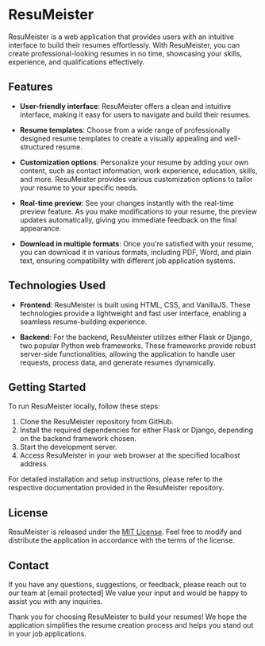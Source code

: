 # ResuMeister

ResuMeister is a web application that provides users with an intuitive interface to build their resumes effortlessly. With ResuMeister, you can create professional-looking resumes in no time, showcasing your skills, experience, and qualifications effectively.

## Features

- **User-friendly interface**: ResuMeister offers a clean and intuitive interface, making it easy for users to navigate and build their resumes.

- **Resume templates**: Choose from a wide range of professionally designed resume templates to create a visually appealing and well-structured resume.

- **Customization options**: Personalize your resume by adding your own content, such as contact information, work experience, education, skills, and more. ResuMeister provides various customization options to tailor your resume to your specific needs.

- **Real-time preview**: See your changes instantly with the real-time preview feature. As you make modifications to your resume, the preview updates automatically, giving you immediate feedback on the final appearance.

- **Download in multiple formats**: Once you're satisfied with your resume, you can download it in various formats, including PDF, Word, and plain text, ensuring compatibility with different job application systems.

## Technologies Used

- **Frontend**: ResuMeister is built using HTML, CSS, and VanillaJS. These technologies provide a lightweight and fast user interface, enabling a seamless resume-building experience.

- **Backend**: For the backend, ResuMeister utilizes either Flask or Django, two popular Python web frameworks. These frameworks provide robust server-side functionalities, allowing the application to handle user requests, process data, and generate resumes dynamically.

## Getting Started

To run ResuMeister locally, follow these steps:

1. Clone the ResuMeister repository from GitHub.
2. Install the required dependencies for either Flask or Django, depending on the backend framework chosen.
3. Start the development server.
4. Access ResuMeister in your web browser at the specified localhost address.

For detailed installation and setup instructions, please refer to the respective documentation provided in the ResuMeister repository.

## License

ResuMeister is released under the [MIT License](https://opensource.org/licenses/MIT). Feel free to modify and distribute the application in accordance with the terms of the license.

## Contact

If you have any questions, suggestions, or feedback, please reach out to our team at [email protected] We value your input and would be happy to assist you with any inquiries.

Thank you for choosing ResuMeister to build your resumes! We hope the application simplifies the resume creation process and helps you stand out in your job applications.
